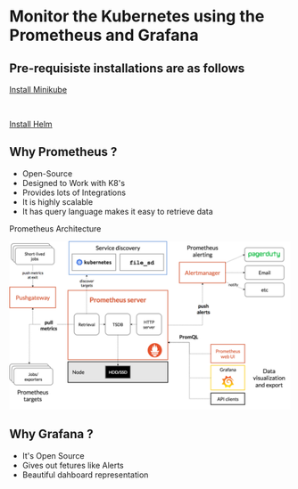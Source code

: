 # Monitor the Kubernetes using the Prometheus and Grafana

## Pre-requisiste installations are as follows

[Install Minikube](https://minikube.sigs.k8s.io/docs/start/)

<br/>

[Install Helm](https://helm.sh/docs/intro/install/)


## Why Prometheus ?

- Open-Source
- Designed to Work with K8's
- Provides lots of Integrations
- It is highly scalable
- It has query language makes it easy to retrieve data

Prometheus Architecture

![Alt text](image.png)


## Why Grafana ? 

- It's Open Source
- Gives out fetures like Alerts
- Beautiful dahboard representation